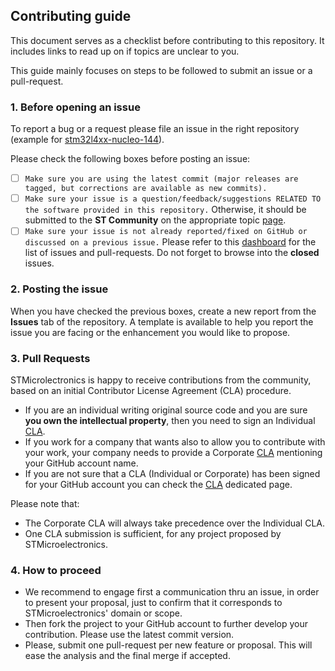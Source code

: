 ## Contributing guide

This document serves as a checklist before contributing to this repository.
It includes links to read up on if topics are unclear to you.

This guide mainly focuses on steps to be followed to submit an issue or a pull-request.

### 1. Before opening an issue

To report a bug or a request please file an issue in the right repository
(example for [stm32l4xx-nucleo-144](https://github.com/STMicroelectronics/stm32l4xx-nucleo-144/issues/new/choose)).

Please check the following boxes before posting an issue:
- [ ] `Make sure you are using the latest commit (major releases are tagged, but corrections are available as new commits).`
- [ ] `Make sure your issue is a question/feedback/suggestions RELATED TO the software provided in this repository.` Otherwise, it should be submitted to the **ST Community** on the appropriate topic [page](https://community.st.com/s/topiccatalog).
- [ ] `Make sure your issue is not already reported/fixed on GitHub or discussed on a previous issue.` Please refer to this [dashboard](https://github.com/orgs/STMicroelectronics/projects/2) for the list of issues and pull-requests. Do not forget to browse into the **closed** issues.

### 2. Posting the issue

When you have checked the previous boxes, create a new report from the **Issues** tab of the repository. A template is available to help you report the issue you are facing or the enhancement you would like to propose.

### 3. Pull Requests

STMicrolectronics is happy to receive contributions from the community, based on an initial Contributor License Agreement (CLA) procedure.

* If you are an individual writing original source code and you are sure **you own the intellectual property**, then you need to sign an Individual [CLA](https://cla.st.com).
* If you work for a company that wants also to allow you to contribute with your work, your company needs to provide a Corporate [CLA](https://cla.st.com) mentioning your GitHub account name.
* If you are not sure that a CLA (Individual or Corporate) has been signed for your GitHub account you can check the [CLA](https://cla.st.com) dedicated page.

Please note that:
* The Corporate CLA will always take precedence over the Individual CLA.
* One CLA submission is sufficient, for any project proposed by STMicroelectronics.

### 4. How to proceed

* We recommend to engage first a communication thru an issue, in order to present your proposal, just to confirm that it corresponds to STMicroelectronics' domain or scope.
* Then fork the project to your GitHub account to further develop your contribution. Please use the latest commit version.
* Please, submit one pull-request per new feature or proposal. This will ease the analysis and the final merge if accepted.
